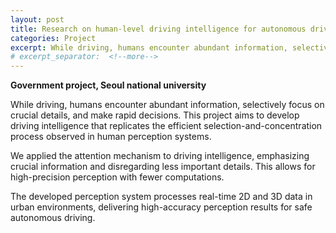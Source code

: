 ```yaml
---
layout: post
title: Research on human-level driving intelligence for autonomous driving of unmanned vehicles
categories: Project
excerpt: While driving, humans encounter abundant information, selectively focus on crucial details, and make rapid decisions. This project aims to develop driving intelligence that replicates the efficient selection-and-concentration process observed in human perception systems.
# excerpt_separator:  <!--more-->
---
```


**Government project, Seoul national university**


While driving, humans encounter abundant information, selectively focus on crucial details, and make rapid decisions. This project aims to develop driving intelligence that replicates the efficient selection-and-concentration process observed in human perception systems.


We applied the attention mechanism to driving intelligence, emphasizing crucial information and disregarding less important details. This allows for high-precision perception with fewer computations.


The developed perception system processes real-time 2D and 3D data in urban environments, delivering high-accuracy perception results for safe autonomous driving.